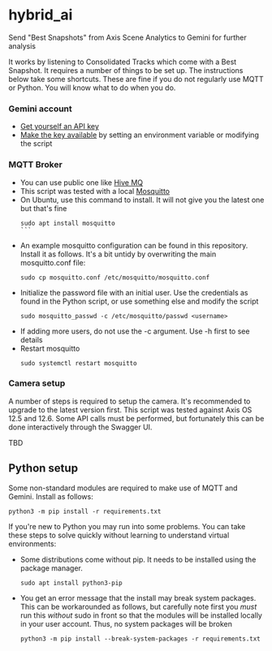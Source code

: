 # hybrid_ai
Send "Best Snapshots" from Axis Scene Analytics to Gemini for further analysis

It works by listening to Consolidated Tracks which come with a Best Snapshot.
It requires a number of things to be set up. The instructions below take some
shortcuts. These are fine if you do not regularly use MQTT or Python. You will
know what to do when you do.

### Gemini account
 - [Get yourself an API key](https://ai.google.dev/gemini-api/docs/api-key)
 - [Make the key available](https://ai.google.dev/gemini-api/docs/api-key#set-api-env-var) by setting an environment variable or modifying the script


### MQTT Broker
 - You can use public one like [Hive MQ](https://www.hivemq.com/mqtt/public-mqtt-broker/)
 - This script was tested with a local [Mosquitto](https://mosquitto.org/)
 - On Ubuntu, use this command to install. It will not give you the latest one
   but that's fine
   ````
   sudo apt install mosquitto
   ```
 - An example mosquitto configuration can be found in this repository. Install
   it as follows. It's a bit untidy by overwriting the main mosquitto.conf
   file:
   ```
   sudo cp mosquitto.conf /etc/mosquitto/mosquitto.conf
   ```
 - Initialize the password file with an initial user. Use the credentials as
   found in the Python script, or use something else and modify the script
   ```
   sudo mosquitto_passwd -c /etc/mosquitto/passwd <username>
   ```
 - If adding more users, do not use the -c argument. Use -h first to see
   details
 - Restart mosquitto
   ```
   sudo systemctl restart mosquitto
   ```

### Camera setup
A number of steps is required to setup the camera. It's recommended to upgrade
to the latest version first. This script was tested against Axis OS 12.5 and
12.6. Some API calls must be performed, but fortunately this can be done
interactively through the Swagger UI.

TBD


## Python setup
Some non-standard modules are required to make use of MQTT and Gemini. Install
as follows:

```
python3 -m pip install -r requirements.txt
```

If you're new to Python you may run into some problems. You can take these
steps to solve quickly without learning to understand virtual environments:

 - Some distributions come without pip. It needs to be installed using the
   package manager.
   ```
   sudo apt install python3-pip
   ```
 - You get an error message that the install may break system packages. This
   can be workarounded as follows, but carefully note first you _must_ run
   this _without_ sudo in front so that the modules will be installed locally
   in your user account.  Thus, no system packages will be broken
   ```
   python3 -m pip install --break-system-packages -r requirements.txt
   ```
